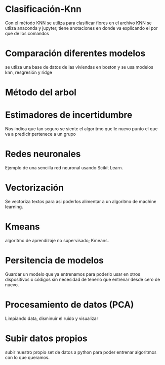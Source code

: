 # Clasificación-Knn
Con el método KNN se utiliza para clasificar flores en el archivo KNN
se utliza anaconda y jupyter, tiene anotaciones en donde va explicando el por que de los comandos

# Comparación diferentes modelos
se utliza una base de datos de las viviendas en boston y se usa modelos knn, resgresión y ridge 

# Método del arbol

# Estimadores de incertidumbre 
Nos indica que tan seguro se siente el algoritmo que le nuevo punto el que va a predicir pertenece a un grupo

# Redes neuronales
Ejemplo de una sencilla red neuronal usando Scikit Learn.

# Vectorización
Se vectoriza textos para asi poderlos alimentar a un algoritmo de machine learning.

# Kmeans
 algoritmo de aprendizaje no supervisado; Kmeans.
 
# Persitencia de modelos
 Guardar un modelo que ya entrenamos para poderlo usar en otros dispositivos o códigos sin necesidad de tenerlo que entrenar desde cero de nuevo.
 
# Procesamiento de datos (PCA)
Limpiando data, disminuir el ruido y visualizar

# Subir datos propios
subir nuestro propio set de datos a python para poder entrenar algoritmos con lo que queramos.
